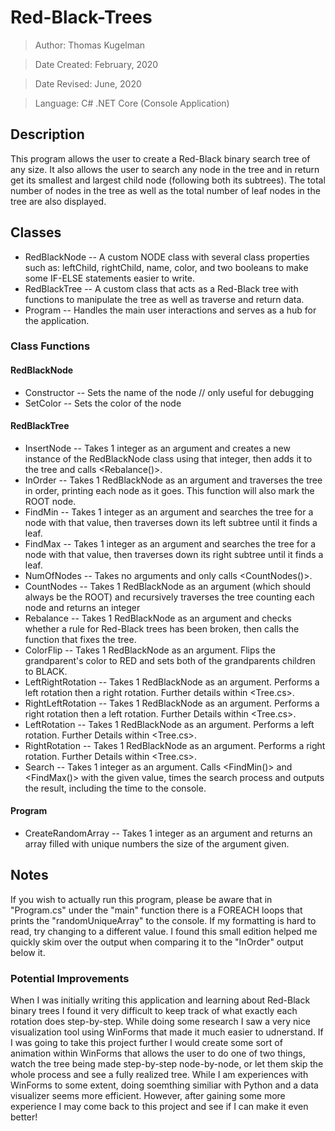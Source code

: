 # Red-Black-Trees
> Author: Thomas Kugelman

> Date Created: February, 2020

> Date Revised: June, 2020

> Language: C# .NET Core (Console Application)

## Description
This program allows the user to create a Red-Black binary search tree of any size. It also allows the user to search any node in the tree and in return get its smallest and largest child node (following both its subtrees). The total number of nodes in the tree as well as the total number of leaf nodes in the tree are also displayed. 

## Classes
- RedBlackNode -- A custom NODE class with several class properties such as: leftChild, rightChild, name, color, and two booleans to make some IF-ELSE statements easier to write.
- RedBlackTree -- A custom class that acts as a Red-Black tree with functions to manipulate the tree as well as traverse and return data.
- Program -- Handles the main user interactions and serves as a hub for the application.

### Class Functions
#### RedBlackNode
- Constructor -- Sets the name of the node // only useful for debugging
- SetColor -- Sets the color of the node

#### RedBlackTree
- InsertNode -- Takes 1 integer as an argument and creates a new instance of the RedBlackNode class using that integer, then adds it to the tree and calls <Rebalance()>.
- InOrder -- Takes 1 RedBlackNode as an argument and traverses the tree in order, printing each node as it goes. This function will also mark the ROOT node.
- FindMin -- Takes 1 integer as an argument and searches the tree for a node with that value, then traverses down its left subtree until it finds a <leftChild> leaf.
- FindMax -- Takes 1 integer as an argument and searches the tree for a node with that value, then traverses down its right subtree until it finds a <rightChild> leaf.
- NumOfNodes -- Takes no arguments and only calls <CountNodes()>.
- CountNodes -- Takes 1 RedBlackNode as an argument (which should always be the ROOT) and recursively traverses the tree counting each node and returns an integer
- Rebalance -- Takes 1 RedBlackNode as an argument and checks whether a rule for Red-Black trees has been broken, then calls the function that fixes the tree.
- ColorFlip -- Takes 1 RedBlackNode as an argument. Flips the grandparent's color to RED and sets both of the grandparents children to BLACK.
- LeftRightRotation -- Takes 1 RedBlackNode as an argument. Performs a left rotation then a right rotation. Further details within <Tree.cs>.
- RightLeftRotation -- Takes 1 RedBlackNode as an argument. Performs a right rotation then a left rotation. Further Details within <Tree.cs>.
- LeftRotation -- Takes 1 RedBlackNode as an argument. Performs a left rotation. Further Details within <Tree.cs>.
- RightRotation -- Takes 1 RedBlackNode as an argument. Performs a right rotation. Further Details within <Tree.cs>.
- Search -- Takes 1 integer as an argument. Calls <FindMin()> and <FindMax()> with the given value, times the search process and outputs the result, including the time to the console.
 
#### Program
- CreateRandomArray -- Takes 1 integer as an argument and returns an array filled with unique numbers the size of the argument given.

## Notes
If you wish to actually run this program, please be aware that in "Program.cs" under the "main" function there is a FOREACH loops that prints the "randomUniqueArray" to the console. If my formatting is hard to read, try changing <typeWriterReturn> to a different value. I found this small edition helped me quickly skim over the output when comparing it to the "InOrder" output below it.

### Potential Improvements
When I was initially writing this application and learning about Red-Black binary trees I found it very difficult to keep track of what exactly each rotation does step-by-step. While doing some research I saw a very nice visualization tool using WinForms that made it much easier to udnerstand. If I was going to take this project further I would create some sort of animation within WinForms that allows the user to do one of two things, watch the tree being made step-by-step node-by-node, or let them skip the whole process and see a fully realized tree. While I am experiences with WinForms to some extent, doing soemthing similiar with Python and a data visualizer seems more efficient. However, after gaining some more experience I may come back to this project and see if I can make it even better!
